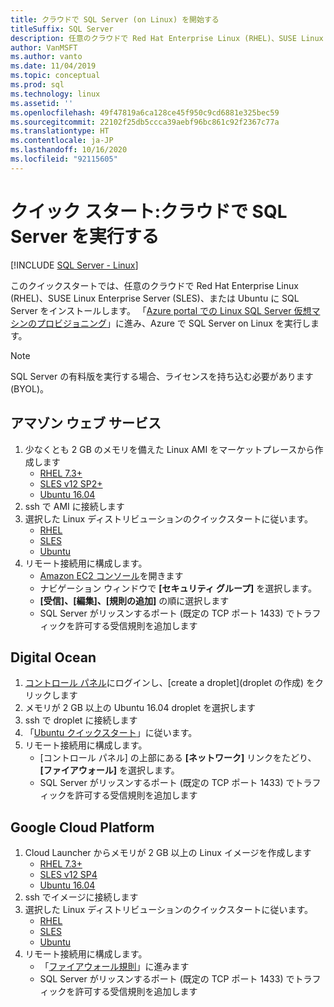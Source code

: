 ```yaml
---
title: クラウドで SQL Server (on Linux) を開始する
titleSuffix: SQL Server
description: 任意のクラウドで Red Hat Enterprise Linux (RHEL)、SUSE Linux Enterprise Server (SLES)、または Ubuntu に SQL Server をインストールする方法について説明します。
author: VanMSFT
ms.author: vanto
ms.date: 11/04/2019
ms.topic: conceptual
ms.prod: sql
ms.technology: linux
ms.assetid: ''
ms.openlocfilehash: 49f47819a6ca128ce45f950c9cd6881e325bec59
ms.sourcegitcommit: 22102f25db5ccca39aebf96bc861c92f2367c77a
ms.translationtype: HT
ms.contentlocale: ja-JP
ms.lasthandoff: 10/16/2020
ms.locfileid: "92115605"
---
```

# <a name="quickstart-run-sql-server-in-the-cloud"></a>クイック スタート:クラウドで SQL Server を実行する
[!INCLUDE [SQL Server - Linux](../includes/applies-to-version/sql-linux.md)]

このクイックスタートでは、任意のクラウドで Red Hat Enterprise Linux (RHEL)、SUSE Linux Enterprise Server (SLES)、または Ubuntu に SQL Server をインストールします。 「[Azure portal での Linux SQL Server 仮想マシンのプロビジョニング](/azure/virtual-machines/linux/sql/provision-sql-server-linux-virtual-machine?toc=%252fsql%252ftoc%252ftoc.json)」に進み、Azure で SQL Server on Linux を実行します。

> [!NOTE]
> SQL Server の有料版を実行する場合、ライセンスを持ち込む必要があります (BYOL)。

## <a name="amazon-web-services"></a>アマゾン ウェブ サービス
1.  少なくとも 2 GB のメモリを備えた Linux AMI をマーケットプレースから作成します 
    * [RHEL 7.3+](https://aws.amazon.com/marketplace/pp/B00KWBZVK6)
    * [SLES v12 SP2+](https://aws.amazon.com/marketplace/pp/B00PMM99PI)
    * [Ubuntu 16.04](https://aws.amazon.com/marketplace/pp/B01JBL2M0O)
1.  ssh で AMI に接続します
1.  選択した Linux ディストリビューションのクイックスタートに従います。 
    * [RHEL](quickstart-install-connect-red-hat.md)
    * [SLES](quickstart-install-connect-suse.md)
    * [Ubuntu](quickstart-install-connect-ubuntu.md)
1.  リモート接続用に構成します。 
    * [Amazon EC2 コンソール]( https://console.aws.amazon.com/ec2/)を開きます
    * ナビゲーション ウィンドウで **[セキュリティ グループ]** を選択します。 
    * **[受信]、[編集]、[規則の追加]** の順に選択します
    * SQL Server がリッスンするポート (既定の TCP ポート 1433) でトラフィックを許可する受信規則を追加します

    
## <a name="digital-ocean"></a>Digital Ocean
1. [コントロール パネル](https://cloud.digitalocean.com/login)にログインし、[create a droplet]\(droplet の作成\) をクリックします
1. メモリが 2 GB 以上の Ubuntu 16.04 droplet を選択します
1. ssh で droplet に接続します
1. 「[Ubuntu クイックスタート](quickstart-install-connect-ubuntu.md)」に従います。
1. リモート接続用に構成します。
    * [コントロール パネル] の上部にある **[ネットワーク]** リンクをたどり、 **[ファイアウォール]** を選択します。
    * SQL Server がリッスンするポート (既定の TCP ポート 1433) でトラフィックを許可する受信規則を追加します
    
## <a name="google-cloud-platform"></a>Google Cloud Platform
1.  Cloud Launcher からメモリが 2 GB 以上の Linux イメージを作成します 
    * [RHEL 7.3+](https://console.cloud.google.com/launcher/details/rhel-cloud/rhel-7)
    * [SLES v12 SP4](https://console.cloud.google.com/launcher/details/suse-cloud/sles-12)
    * [Ubuntu 16.04](https://console.cloud.google.com/launcher/details/ubuntu-os-cloud/ubuntu-xenial)
1.  ssh でイメージに接続します
1.  選択した Linux ディストリビューションのクイックスタートに従います。 
    * [RHEL](quickstart-install-connect-red-hat.md)
    * [SLES](quickstart-install-connect-suse.md)
    * [Ubuntu](quickstart-install-connect-ubuntu.md)
1.  リモート接続用に構成します。 
    * 「[ファイアウォール規則](https://console.cloud.google.com/networking/firewalls)」に進みます
    * SQL Server がリッスンするポート (既定の TCP ポート 1433) でトラフィックを許可する受信規則を追加します